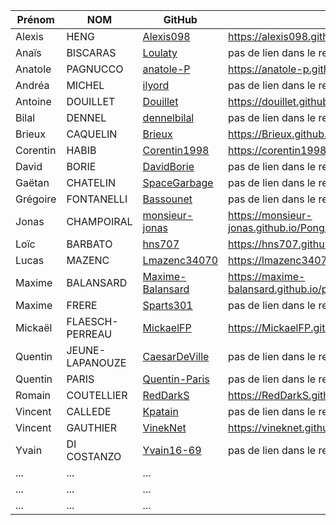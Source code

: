 | Prénom              | NOM              | GitHub                                                        | Pong                                        |
| ------------------- |----------------  | ------------------------------------------------------------- | --------------------------------------------------------- |
| Alexis              | HENG             | [Alexis098](https://github.com/Alexis098)                     | https://alexis098.github.io/pong/index.html    |
| Anaïs               | BISCARAS         | [Loulaty](https://github.com/Loulaty)                         | pas de lien dans le readme|
| Anatole             | PAGNUCCO         | [anatole-P](https://github.com/anatole-P)                     | https://anatole-p.github.io/Pong/index.html|
| Andréa              | MICHEL           | [ilyord](https://github.com/ilyord)                           |   pas de lien dans le readme          |
| Antoine             | DOUILLET         | [Douillet](https://github.com/Douillet)                       | https://douillet.github.io/pong/     |
| Bilal               | DENNEL           | [dennelbilal](https://github.com/dennelbilal)                 | pas de lien dans le readme|
| Brieux              | CAQUELIN         | [Brieux](https://github.com/Brieux)                           | https://Brieux.github.io/Pong/index.html   |
| Corentin            | HABIB            | [Corentin1998](https://github.com/Corentin1998)               | https://corentin1998.github.io/Pong/index.html |
| David               | BORIE            | [DavidBorie](https://github.com/DavidBorie)                   |  pas de lien dans le readme et repo vide  |
| Gaëtan              | CHATELIN         | [SpaceGarbage](https://github.com/SpaceGarbage)               |pas de lien dans le readme|
| Grégoire            | FONTANELLI       | [Bassounet](https://github.com/Bassounet)                     | pas de lien dans le readme  |
| Jonas               | CHAMPOIRAL       | [monsieur-jonas](https://github.com/monsieur-jonas)           |https://monsieur-jonas.github.io/Pong/index.html|
| Loïc                | BARBATO          | [hns707](https://github.com/hns707)                           |   https://hns707.github.io/pong/          |
| Lucas               | MAZENC           | [Lmazenc34070](https://github.com/Lmazenc34070)               | https://lmazenc34070.github.io/Pong/index.html |
| Maxime              | BALANSARD        | [Maxime-Balansard](https://github.com/Maxime-Balansard)       | https://maxime-balansard.github.io/pong/index.html     |
| Maxime              | FRERE            | [Sparts301](https://github.com/Sparts301)                     | pas de lien dans le readme et repo vide |
| Mickaël             | FLAESCH-PERREAU  | [MickaelFP](https://github.com/MickaelFP)                     |https://MickaelFP.github.io/Pong/index.html|
| Quentin             | JEUNE-LAPANOUZE  | [CaesarDeVille](https://github.com/CaesarDeVille)             |pas de lien dans le readme |
| Quentin             | PARIS            | [Quentin-Paris](https://github.com/Quentin-Paris)                   | pas de lien dans le readme      |
| Romain              | COUTELLIER       | [RedDarkS](https://github.com/RedDarkS)                       | https://RedDarkS.github.io/pong/index.html |
| Vincent             | CALLEDE          | [Kpatain](https://github.com/Kpatain)                         |  pas de lien dans le readme                |
| Vincent             | GAUTHIER         | [VinekNet](https://github.com/VinekNet)                       |https://vineknet.github.io/PONG/index.html |
| Yvain               | DI COSTANZO      | [Yvain16-69](https://github.com/Yvain16-69)                   | pas de lien dans le readme |
| ...       | ...         |   ... |
| ...       | ...         |   ... |
| ...       | ...         |   ... |

